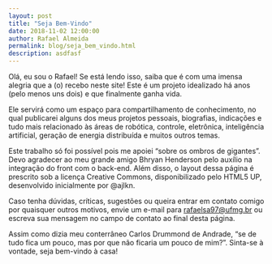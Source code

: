 ```yaml
---
layout: post
title: "Seja Bem-Vindo"
date: 2018-11-02 12:00:00
author: Rafael Almeida
permalink: blog/seja_bem_vindo.html
description: asdfasf
---
```


Olá, eu sou o Rafael! Se está lendo isso, saiba que é com uma imensa alegria que a (o) recebo neste site! Este é um projeto idealizado há anos (pelo menos uns dois) e que finalmente ganha vida.

Ele servirá como um espaço para compartilhamento de conhecimento, no qual publicarei alguns dos meus projetos pessoais, biografias, indicações e tudo mais relacionado às áreas de robótica, controle, eletrônica, inteligência artificial, geração de energia distribuída e muitos outros temas.

Este trabalho só foi possível pois me apoiei “sobre os ombros de gigantes”. Devo agradecer ao meu grande amigo Bhryan Henderson pelo auxílio na integração do front com o back-end. Além disso, o layout dessa página é prescrito sob a licença Creative Commons, disponibilizado pelo HTML5 UP, desenvolvido inicialmente por @ajlkn.

Caso tenha dúvidas, críticas, sugestões ou queira entrar em contato comigo por quaisquer outros motivos, envie um e-mail para rafaelsa97@ufmg.br ou escreva sua mensagem no campo de contato ao final desta página.

Assim como dizia meu conterrâneo Carlos Drummond de Andrade, “se de tudo fica um pouco, mas por que não ficaria um pouco de mim?”. Sinta-se à vontade, seja bem-vindo à casa!